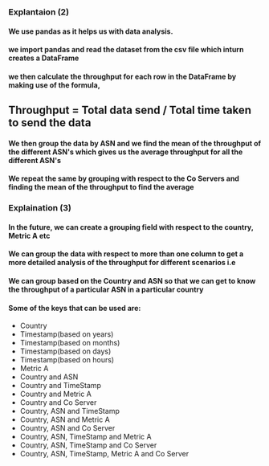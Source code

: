 ### Explantaion (2)

#### We use pandas as it helps us with data analysis.
#### we import pandas and read the dataset from the csv file which inturn creates a DataFrame


#### we then calculate the throughput for each row in the DataFrame by making use of the formula, 

##      Throughput = Total data send / Total time taken to send the data        

#### We then group the data by ASN and we find the mean of the throughput of the different ASN's which gives us the average throughput for all the different ASN's

#### We repeat the same by grouping with respect to the Co Servers and finding the mean of the throughput to find the average



### Explaination (3)

#### In the future, we can create a grouping field with respect to the country, Metric A etc
#### We can group the data with respect to more than one column to get a more detailed analysis of the throughput for different scenarios i.e
#### We can group based on the Country and ASN so that we can get to know the throughput of a particular ASN in a particular country

#### Some of the keys that can be used are:
* Country
* Timestamp(based on years)
* Timestamp(based on months)
* Timestamp(based on days)
* Timestamp(based on hours)
* Metric A
* Country and ASN
* Country and TimeStamp
* Country and Metric A
* Country and Co Server
* Country, ASN and TimeStamp
* Country, ASN and Metric A
* Country, ASN and Co Server
* Country, ASN, TimeStamp and Metric A
* Country, ASN, TimeStamp and Co Server
* Country, ASN, TimeStamp, Metric A and Co Server

